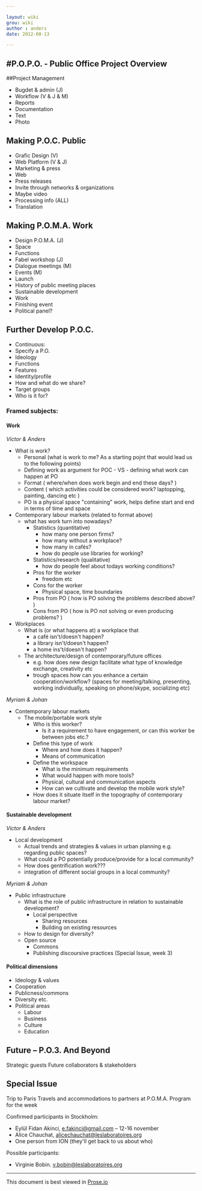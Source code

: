 ```yaml
---

layout: wiki  
grou: wiki  
author : anders  
date: 2012-08-13  

---
```


#P.O.P.O. - Public Office Project Overview
-----  

##Project Management

* Bugdet & admin (J)
* Workflow (V & J & M)
* Reports
* Documentation
* Text
* Photo

## Making P.O.C. Public

* Grafic Design (V)
* Web Platform (V & J)
* Marketing & press
* Web
* Press releases
* Invite through networks & organizations
* Maybe video
* Processing info (ALL)
* Translation

## Making P.O.M.A. Work

* Design P.O.M.A. (J)
* Space
* Functions
* Fabel workshop (J)
* Dialogue meetings (M)
* Events (M)
* Launch
* History of public meeting places
* Sustainable development
* Work
* Finishing event
* Political panel?

## Further Develop P.O.C.

* Continuous:
* Specify a P.O.
* Ideology
* Functions
* Features
* Identity/profile
* How and what do we share?
* Target groups
* Who is it for?

### Framed subjects:

#### Work

*Victor & Anders*
* What is work?
	* Personal (what is work to me? As a starting pojnt that would lead us to the following points)
	* Defining work as argument for POC - VS -  defining what work can happen at PO
	* Format ( where/when does work begin and end these days? )
	* Content ( which activities could be considered work? laptopping, painting, dancing etc )
	* PO is a physical space "containing" work, helps define start and end in terms of time and space
* Contemporary labour markets (related to format above)
	* what has work turn into nowadays?
		* Statistics (quantitative)
			* how many one person firms?
			* how many without a workplace?
			* how many in cafés?
			* how do people use libraries for working?
		* Statistics/research (qualitative)
			* how do people feel about todays working conditions?
		* Pros for the worker
			* freedom etc
		* Cons for the worker
			* Physical space, time boundaries
		* Pros from PO ( how is PO solving the problems described above? )
		* Cons from PO ( how is PO not solving or even producing problems? )
* Workplaces
	* What is (or what happens at) a workplace that
		* a café isn't/doesn't happen?
		* a library isn't/doesn't happen?
		* a home ins't/doesn't happen?
	* The architecture/design of contemporary/future offices
		* e.g. how does new design facilitate what type of knowledge exchange, creativity etc
		* trough spaces how can you enhance a certain cooperation/workflow? (spaces for meeting/talking, presenting, working individually, speaking on phone/skype, socializing etc)

*Myriam & Johan*
* Contemporary labour markets
	* The mobile/portable work style
		* Who is this worker?
			* Is it a requirement to have engagement, or can this worker be between jobs etc.?
		* Define this type of work
			* Where and how does it happen?
			* Means of communication
		* Define the workspace
			* What is the minimum requirements
			* What would happen with more tools?
			* Physical, cultural and communication aspects
			* How can we cultivate and develop the mobile work style?
		* How does it situate itself in the topography of contemporary labour market?

#### Sustainable development

*Victor & Anders*
* Local development
	* Actual trends and strategies & values in urban planning e.g. regarding public spaces?
	* What could a PO potentially produce/provide for a local community?
	* How does gentrification work???
	* integration of different social groups in a local community?

*Myriam & Johan*
* Public infrastructure
	* What is the role of public infrastructure in relation to sustainable development?
		* Local perspective
			* Sharing resources
			* Building on existing resources
	* How to design for diversity?
	* Open source
		* Commons
		* Publishing discoursive practices (Special Issue, week 3)

#### Political dimensions
* Ideology & values
* Cooperation
* Publicness/commons
* Diversity etc.
* Political areas
	* Labour
	* Business
	* Culture
	* Education

## Future – P.O.3. And Beyond

Strategic guests
Future collaborators & stakeholders

## Special Issue
Trip to Paris 
Travels and accommodations to partners at P.O.M.A.
Program for the week

Confirmed participants in Stockholm:

* Eylül Fidan Akinci, <e.fakinci@gmail.com> – 12-16 november  
* Alice Chauchat, <alicechauchat@leslaboratoires.org>
* One person from ION (they'll get back to us about who)  

Possible participants:  

* Virginie Bobin. <v.bobin@leslaboratoires.org>  

------
This document is best viewed in [Prose.io](http://prose.io/#dilettant/thepublicoffice/blob/master/wiki/postit-session-draft.md)  